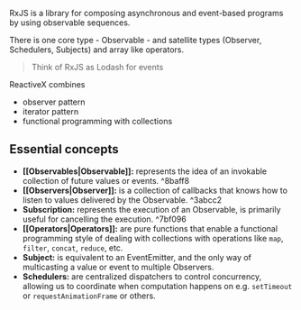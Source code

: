  RxJS is a library for composing asynchronous and event-based programs by using observable sequences.
 
 There is one core type - Observable - and satellite types (Observer, Schedulers, Subjects) and array like operators.
 
 > Think of RxJS as Lodash for events

ReactiveX combines
- observer pattern
- iterator pattern
- functional programming with collections

## Essential concepts

-   **[[Observables|Observable]]:** represents the idea of an invokable collection of future values or events. ^8baff8
-   **[[Observers|Observer]]:** is a collection of callbacks that knows how to listen to values delivered by the Observable. ^3abcc2
-   **Subscription:** represents the execution of an Observable, is primarily useful for cancelling the execution. ^7bf096
-   **[[Operators|Operators]]:** are pure functions that enable a functional programming style of dealing with collections with operations like `map`, `filter`, `concat`, `reduce`, etc.
-   **Subject:** is equivalent to an EventEmitter, and the only way of multicasting a value or event to multiple Observers.
-   **Schedulers:** are centralized dispatchers to control concurrency, allowing us to coordinate when computation happens on e.g. `setTimeout` or `requestAnimationFrame` or others.